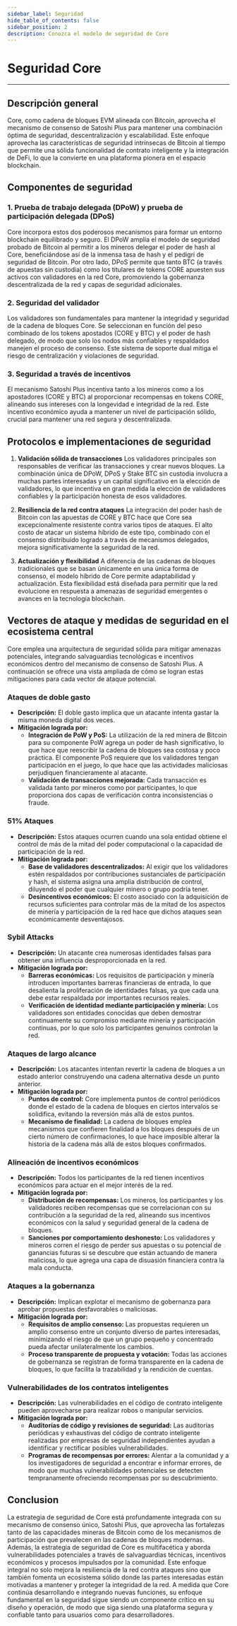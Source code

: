 ```yaml
---
sidebar_label: Seguridad
hide_table_of_contents: false
sidebar_position: 2
description: Conozca el modelo de seguridad de Core
---
```


# Seguridad Core

---

## Descripción general

Core, como cadena de bloques EVM alineada con Bitcoin, aprovecha el mecanismo de consenso de Satoshi Plus para mantener una combinación óptima de seguridad, descentralización y escalabilidad. Este enfoque aprovecha las características de seguridad intrínsecas de Bitcoin al tiempo que permite una sólida funcionalidad de contrato inteligente y la integración de DeFi, lo que la convierte en una plataforma pionera en el espacio blockchain.

## Componentes de seguridad

### 1. Prueba de trabajo delegada (DPoW) y prueba de participación delegada (DPoS)

Core incorpora estos dos poderosos mecanismos para formar un entorno blockchain equilibrado y seguro. El DPoW amplía el modelo de seguridad probado de Bitcoin al permitir a los mineros delegar el poder de hash al Core, beneficiándose así de la inmensa tasa de hash y el pedigrí de seguridad de Bitcoin. Por otro lado, DPoS permite que tanto BTC (a través de apuestas sin custodia) como los titulares de tokens CORE apuesten sus activos con validadores en la red Core, promoviendo la gobernanza descentralizada de la red y capas de seguridad adicionales.

### 2. Seguridad del validador

Los validadores son fundamentales para mantener la integridad y seguridad de la cadena de bloques Core. Se seleccionan en función del peso combinado de los tokens apostados (CORE y BTC) y el poder de hash delegado, de modo que solo los nodos más confiables y respaldados manejen el proceso de consenso. Este sistema de soporte dual mitiga el riesgo de centralización y violaciones de seguridad.

### 3. Seguridad a través de incentivos

El mecanismo Satoshi Plus incentiva tanto a los mineros como a los apostadores (CORE y BTC) al proporcionar recompensas en tokens CORE, alineando sus intereses con la longevidad e integridad de la red. Este incentivo económico ayuda a mantener un nivel de participación sólido, crucial para mantener una red segura y descentralizada.

## Protocolos e implementaciones de seguridad

1. **Validación sólida de transacciones**
   Los validadores principales son responsables de verificar las transacciones y crear nuevos bloques. La combinación única de DPoW, DPoS y Stake BTC sin custodia involucra a muchas partes interesadas y un capital significativo en la elección de validadores, lo que incentiva en gran medida la elección de validadores confiables y la participación honesta de esos validadores.

2. **Resiliencia de la red contra ataques**
   La integración del poder hash de Bitcoin con las apuestas de CORE y BTC hace que Core sea excepcionalmente resistente contra varios tipos de ataques. El alto costo de atacar un sistema híbrido de este tipo, combinado con el consenso distribuido logrado a través de mecanismos delegados, mejora significativamente la seguridad de la red.

3. **Actualización y flexibilidad**
   A diferencia de las cadenas de bloques tradicionales que se basan únicamente en una única forma de consenso, el modelo híbrido de Core permite adaptabilidad y actualización. Esta flexibilidad está diseñada para permitir que la red evolucione en respuesta a amenazas de seguridad emergentes o avances en la tecnología blockchain.

## Vectores de ataque y medidas de seguridad en el ecosistema central

Core emplea una arquitectura de seguridad sólida para mitigar amenazas potenciales, integrando salvaguardias tecnológicas e incentivos económicos dentro del mecanismo de consenso de Satoshi Plus. A continuación se ofrece una vista ampliada de cómo se logran estas mitigaciones para cada vector de ataque potencial.

### Ataques de doble gasto

- **Descripción:** El doble gasto implica que un atacante intenta gastar la misma moneda digital dos veces.
- **Mitigación lograda por:**
  - **Integración de PoW y PoS:** La utilización de la red minera de Bitcoin para su componente PoW agrega un poder de hash significativo, lo que hace que reescribir la cadena de bloques sea costosa y poco práctica. El componente PoS requiere que los validadores tengan participación en el juego, lo que hace que las actividades maliciosas perjudiquen financieramente al atacante.
  - **Validación de transacciones mejorada:** Cada transacción es validada tanto por mineros como por participantes, lo que proporciona dos capas de verificación contra inconsistencias o fraude.

### 51% Ataques

- **Descripción:** Estos ataques ocurren cuando una sola entidad obtiene el control de más de la mitad del poder computacional o la capacidad de participación de la red.
- **Mitigación lograda por:**
  - **Base de validadores descentralizados:** Al exigir que los validadores estén respaldados por contribuciones sustanciales de participación y hash, el sistema asigna una amplia distribución de control, diluyendo el poder que cualquier minero o grupo podría tener.
  - **Desincentivos económicos:** El costo asociado con la adquisición de recursos suficientes para controlar más de la mitad de los aspectos de minería y participación de la red hace que dichos ataques sean económicamente desventajosos.

### Sybil Attacks

- **Descripción:** Un atacante crea numerosas identidades falsas para obtener una influencia desproporcionada en la red.
- **Mitigación lograda por:**
  - **Barreras económicas:** Los requisitos de participación y minería introducen importantes barreras financieras de entrada, lo que desalienta la proliferación de identidades falsas, ya que cada una debe estar respaldada por importantes recursos reales.
  - **Verificación de identidad mediante participación y minería:** Los validadores son entidades conocidas que deben demostrar continuamente su compromiso mediante minería y participación continuas, por lo que solo los participantes genuinos controlan la red.

### Ataques de largo alcance

- **Descripción:** Los atacantes intentan revertir la cadena de bloques a un estado anterior construyendo una cadena alternativa desde un punto anterior.
- **Mitigación lograda por:**
  - **Puntos de control:** Core implementa puntos de control periódicos donde el estado de la cadena de bloques en ciertos intervalos se solidifica, evitando la reversión más allá de estos puntos.
  - **Mecanismo de finalidad:** La cadena de bloques emplea mecanismos que confieren finalidad a los bloques después de un cierto número de confirmaciones, lo que hace imposible alterar la historia de la cadena más allá de estos bloques confirmados.

### Alineación de incentivos económicos

- **Descripción:** Todos los participantes de la red tienen incentivos económicos para actuar en el mejor interés de la red.
- **Mitigación lograda por:**
  - **Distribución de recompensas:** Los mineros, los participantes y los validadores reciben recompensas que se correlacionan con su contribución a la seguridad de la red, alineando sus incentivos económicos con la salud y seguridad general de la cadena de bloques.
  - **Sanciones por comportamiento deshonesto:** Los validadores y mineros corren el riesgo de perder sus apuestas o su potencial de ganancias futuras si se descubre que están actuando de manera maliciosa, lo que agrega una capa de disuasión financiera contra la mala conducta.

### Ataques a la gobernanza

- **Descripción:** Implican explotar el mecanismo de gobernanza para aprobar propuestas desfavorables o maliciosas.
- **Mitigación lograda por:**
  - **Requisitos de amplio consenso:** Las propuestas requieren un amplio consenso entre un conjunto diverso de partes interesadas, minimizando el riesgo de que un grupo pequeño y concentrado pueda afectar unilateralmente los cambios.
  - **Proceso transparente de propuesta y votación:** Todas las acciones de gobernanza se registran de forma transparente en la cadena de bloques, lo que facilita la trazabilidad y la rendición de cuentas.

### Vulnerabilidades de los contratos inteligentes

- **Descripción:** Las vulnerabilidades en el código de contrato inteligente pueden aprovecharse para realizar robos o manipular servicios.
- **Mitigación lograda por:**
  - **Auditorías de código y revisiones de seguridad:** Las auditorías periódicas y exhaustivas del código de contrato inteligente realizadas por empresas de seguridad independientes ayudan a identificar y rectificar posibles vulnerabilidades.
  - **Programas de recompensas por errores:** Alentar a la comunidad y a los investigadores de seguridad a encontrar e informar errores, de modo que muchas vulnerabilidades potenciales se detecten tempranamente ofreciendo recompensas por su descubrimiento.

## Conclusion

La estrategia de seguridad de Core está profundamente integrada con su mecanismo de consenso único, Satoshi Plus, que aprovecha las fortalezas tanto de las capacidades mineras de Bitcoin como de los mecanismos de participación que prevalecen en las cadenas de bloques modernas. Además, la estrategia de seguridad de Core es multifacética y aborda vulnerabilidades potenciales a través de salvaguardias técnicas, incentivos económicos y procesos impulsados ​​por la comunidad. Este enfoque integral no solo mejora la resiliencia de la red contra ataques sino que también fomenta un ecosistema sólido donde las partes interesadas están motivadas a mantener y proteger la integridad de la red. A medida que Core continúa desarrollando e integrando nuevas funciones, su enfoque fundamental en la seguridad sigue siendo un componente crítico en su diseño y operación, de modo que siga siendo una plataforma segura y confiable tanto para usuarios como para desarrolladores.
